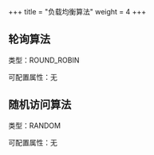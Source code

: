 +++
title = "负载均衡算法"
weight = 4
+++

## 轮询算法

类型：ROUND_ROBIN

可配置属性：无

## 随机访问算法

类型：RANDOM

可配置属性：无
